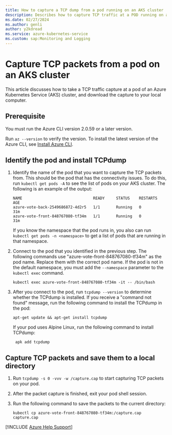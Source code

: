 ```yaml
---
title: How to capture a TCP dump from a pod running on an AKS cluster
description: Describes how to capture TCP traffic at a POD running on an AKS cluster
ms.date: 02/27/2024
ms.author: genli
author: y2kdread
ms.service: azure-kubernetes-service
ms.custom: sap:Monitoring and Logging
---
```

# Capture TCP packets from a pod on an AKS cluster

This article discusses how to take a TCP traffic capture at a pod of an Azure Kubernetes Service (AKS) cluster, and download the capture to your local computer.

## Prerequisite

You must run the Azure CLI version 2.0.59 or a later version.

Run `az --version` to verify the version. To install the latest version of the Azure CLI, see [Install Azure CLI](/cli/azure/install-azure-cli).

## Identify the pod and install TCPdump

1. Identify the name of the pod that you want to capture the TCP packets from. This should be the pod that has the connectivity issues. To do this, run `kubectl get pods -A` to see the list of pods on your AKS cluster. The following is an example of the output:

    ```output
    NAME                               READY     STATUS    RESTARTS   AGE
    azure-vote-back-2549686872-4d2r5   1/1       Running   0          31m
    azure-vote-front-848767080-tf34m   1/1       Running   0          31m
    ```

   If you know the namespace that the pod runs in, you also can run `kubectl get pods -n <namespace>` to get a list of pods that are running in that namespace.

1. Connect to the pod that you identified in the previous step. The following commands use "azure-vote-front-848767080-tf34m" as the pod name. Replace them with the correct pod name. If the pod is not in the default namespace, you must add the `--namespace` parameter to the `kubectl exec` command.

   ```azurecli
   kubectl exec azure-vote-front-848767080-tf34m -it -- /bin/bash
   ```

1. After you connect to the pod, run `tcpdump --version` to determine whether the TCPdump is installed. If you receive a "command not found" message, run the following command to install the TCPdump in the pod:

    ```azurecli
    apt-get update && apt-get install tcpdump
    ```

    If your pod uses Alpine Linux, run the following command to install TCPdump:

   ```azurecli
    apk add tcpdump
    ```

## Capture TCP packets and save them to a local directory

1. Run `tcpdump -s 0 -vvv -w /capture.cap` to start capturing TCP packets on your pod.
1. After the packet capture is finished, exit your pod shell session.
1. Run the following command to save the packets to the current directory:

    ```azurecli
    kubectl cp azure-vote-front-848767080-tf34m:/capture.cap capture.cap
    ```

[!INCLUDE [Azure Help Support](../../../includes/azure-help-support.md)]
